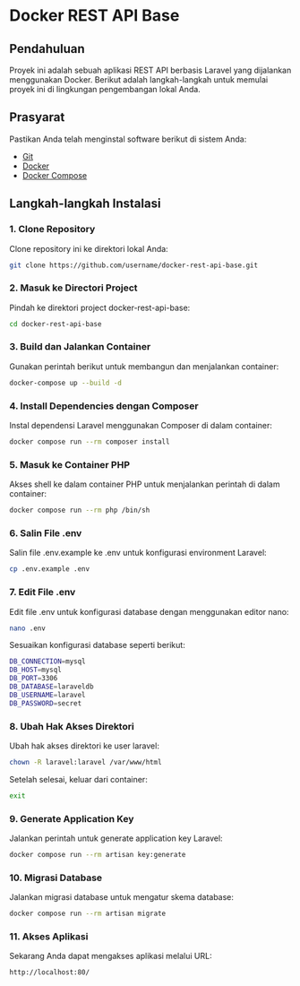 # Docker REST API Base

## Pendahuluan
Proyek ini adalah sebuah aplikasi REST API berbasis Laravel yang dijalankan menggunakan Docker. Berikut adalah langkah-langkah untuk memulai proyek ini di lingkungan pengembangan lokal Anda.

## Prasyarat
Pastikan Anda telah menginstal software berikut di sistem Anda:
- [Git](https://git-scm.com/)
- [Docker](https://www.docker.com/)
- [Docker Compose](https://docs.docker.com/compose/install/)

## Langkah-langkah Instalasi

### 1. Clone Repository
Clone repository ini ke direktori lokal Anda:
```bash
git clone https://github.com/username/docker-rest-api-base.git
```

### 2. Masuk ke Directori Project
Pindah ke direktori project docker-rest-api-base:
```bash
cd docker-rest-api-base
```

### 3. Build dan Jalankan Container
Gunakan perintah berikut untuk membangun dan menjalankan container:
```bash
docker-compose up --build -d
```

### 4. Install Dependencies dengan Composer
Instal dependensi Laravel menggunakan Composer di dalam container:
```bash
docker compose run --rm composer install
```

### 5. Masuk ke Container PHP
Akses shell ke dalam container PHP untuk menjalankan perintah di dalam container:
```bash
docker compose run --rm php /bin/sh
```

### 6. Salin File .env
Salin file .env.example ke .env untuk konfigurasi environment Laravel:
```bash
cp .env.example .env
```

### 7. Edit File .env
Edit file .env untuk konfigurasi database dengan menggunakan editor nano:
```bash
nano .env
```
Sesuaikan konfigurasi database seperti berikut:
```bash
DB_CONNECTION=mysql       
DB_HOST=mysql             
DB_PORT=3306              
DB_DATABASE=laraveldb     
DB_USERNAME=laravel       
DB_PASSWORD=secret        
```

### 8. Ubah Hak Akses Direktori
Ubah hak akses direktori ke user laravel:
```bash
chown -R laravel:laravel /var/www/html
```
Setelah selesai, keluar dari container:
```bash
exit
```

### 9. Generate Application Key
Jalankan perintah untuk generate application key Laravel:
```bash
docker compose run --rm artisan key:generate
```

### 10. Migrasi Database
Jalankan migrasi database untuk mengatur skema database:
```bash
docker compose run --rm artisan migrate
```

### 11. Akses Aplikasi
Sekarang Anda dapat mengakses aplikasi melalui URL:
```bash
http://localhost:80/
```